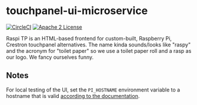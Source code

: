 # touchpanel-ui-microservice
[![CircleCI](https://img.shields.io/circleci/project/byuoitav/touchpanel-ui-microservice.svg)](https://circleci.com/gh/byuoitav/touchpanel-ui-microservice) [![Apache 2 License](https://img.shields.io/hexpm/l/plug.svg)](https://raw.githubusercontent.com/byuoitav/touchpanel-ui-microservice/master/LICENSE)  

Raspi TP is an HTML-based frontend for custom-built, Raspberry Pi, Crestron touchpanel alternatives. The name kinda sounds/looks like "raspy" and the acronym for "toilet paper" so we use a toilet paper roll and a rasp as our logo. We fancy ourselves funny.

## Notes
For local testing of the UI, set the `PI_HOSTNAME` environment variable to a hostname that is valid [according to the documentation](https://github.com/byuoitav/team/wiki/Hostname-Naming-Conventions).
